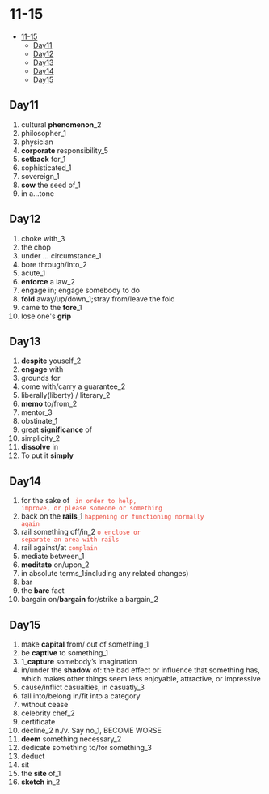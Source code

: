 # 11-15

- [11-15](#11-15)
  - [Day11](#day11)
  - [Day12](#day12)
  - [Day13](#day13)
  - [Day14](#day14)
  - [Day15](#day15)

## Day11

1. cultural **phenomenon**_2
2. philosopher_1
3. physician
4. **corporate** responsibility_5
5. **setback** for_1
6. sophisticated_1
7. sovereign_1
8. **sow** the seed of_1
9. in a...tone

## Day12

1. choke with_3
2. the chop
3. under ... circumstance_1
4. bore through/into_2
5. acute_1
6. **enforce** a law_2
7. engage in; engage somebody to do
8. **fold** away/up/down_1;stray from/leave the fold
9. came to the **fore**_1
10. lose one's **grip**

## Day13

1. **despite** youself_2
2. **engage** with
3. grounds for
4. come with/carry a guarantee_2
5. liberally(liberty) / literary_2
6. **memo** to/from_2
7. mentor_3
8. obstinate_1
9. great **significance** of
10. simplicity_2
11. **dissolve** in
12. To put it **simply**

## Day14

1. for the sake of <code style="color:#ea4335"> in order to help, improve, or please someone or something</code>
2. back on the **rails**_1 <code style="color:#ea4335">happening or functioning normally again</code>
3. rail something off/in_2 <code style="color:#ea4335">o enclose or separate an area with rails </code>
4. rail against/at <code style="color:#ea4335">complain</code>
5. mediate between_1
6. **meditate** on/upon_2
7. in absolute terms_1:including any related changes)
8. bar
9. the **bare** fact
10. bargain on/**bargain** for/strike a bargain_2

## Day15

1. make **capital** from/ out of something_1
2. be **captive** to something_1
3. 1_**capture** somebody’s imagination
4. in/under the **shadow** of:  the bad effect or influence that something has, which makes other things seem less enjoyable, attractive, or impressive
5. cause/inflict casualties, in casuatly_3
6. fall into/belong in/fit into a category
7. without cease
8. celebrity chef_2
9. certificate
10. decline_2 n./v. Say no_1, BECOME WORSE
11. **deem** something necessary_2
12. dedicate something to/for something_3
13. deduct
14. sit
15. the **site** of_1
16. **sketch** in_2
